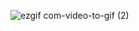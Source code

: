 

![ezgif com-video-to-gif (2)](https://github.com/ORKUNYUCE/twitter-post-card/assets/136272765/3fff4f14-4dab-44ef-89a7-5d4dce24cabd)
